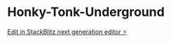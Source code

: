 # Honky-Tonk-Underground

[Edit in StackBlitz next generation editor ⚡️](https://stackblitz.com/~/github.com/MichaelJHTaggart/Honky-Tonk-Underground)